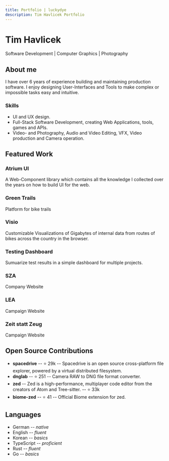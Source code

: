 ```yaml
---
title: Portfolio | luckydye
description: Tim Havlicek Portfolio
---
```


# Tim Havlicek

Software Development | Computer Graphics | Photography

## About me

I have over 6 years of experience building and maintaining production software. I enjoy designing User-Interfaces and Tools to make complex or impossible tasks easy and intuitive.

### Skills

- UI and UX design.
- Full-Stack Software Development, creating Web Applications, tools, games and APIs.
- Video- and Photography, Audio and Video Editing, VFX, Video production and Camera operation.

## Featured Work

### Atrium UI
A Web-Component library which contains all the knowledge I collected over the years on how to build UI for the web.

### Green Trails
Platform for bike trails

### Visio
Customizable Visualizations of Gigabytes of internal data from routes of bikes across the country in the browser.

### Testing Dashboard
Sumuarize test results in a simple dashboard for multiple projects.

### SZA
Company Website

### LEA
Campaign Website

### Zeit statt Zeug
Campaign Website

## Open Source Contributions

- **spacedrive** -- ⭐ 29k -- Spacedrive is an open source cross-platform file explorer, powered by a virtual distributed filesystem.
- **dnglab** -- ⭐ 251 -- Camera RAW to DNG file format converter.
- **zed** -- Zed is a high-performance, multiplayer code editor from the creators of Atom and Tree-sitter. -- ⭐ 33k
- **biome-zed** -- ⭐ 41 -- Official Biome extension for zed.

## Languages

- German -- _native_
- English -- _fluent_
- Korean -- _basics_
- TypeScript -- _proficient_
- Rust -- _fluent_
- Go -- _basics_
